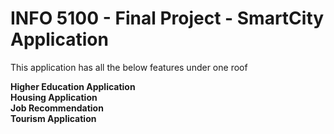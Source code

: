 <h1 align="left">INFO 5100 - Final Project - SmartCity Application</h1>


This application has all the below features under one roof <br>

**Higher Education Application <br>**
**Housing Application <br>**
**Job Recommendation<br>**
**Tourism Application <br>**
